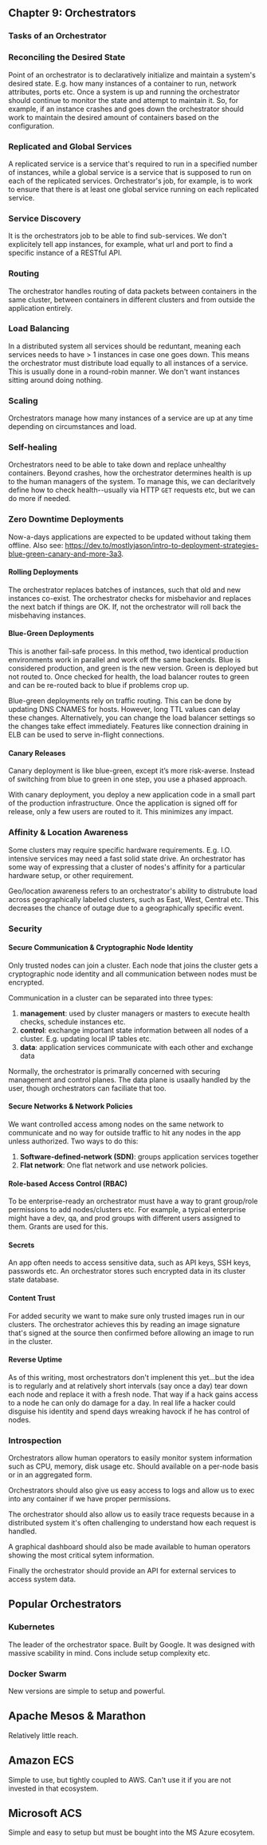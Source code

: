 ## Chapter 9: Orchestrators 

### Tasks of an Orchestrator

### Reconciling the Desired State
Point of an orchestrator is to declaratively initialize and maintain a system's desired state. E.g. how many instances
of a container to run, network attributes, ports etc. Once a system is up and running the orchestrator should continue to
monitor the state and attempt to maintain it. So, for example, if an instance crashes and goes down the orchestrator should
work to maintain the desired amount of containers based on the configuration.

### Replicated and Global Services
A replicated service is a service that's required to run in a specified number of instances, while a global
service is a service that is supposed to run on each of the replicated services. Orchestrator's job, for example, is to work
to ensure that there is at least one global service running on each replicated service.

### Service Discovery
It is the orchestrators job to be able to find sub-services. We don't explicitely tell app instances, for example, what url
and port to find a specific instance of a RESTful API.

### Routing
The orchestrator handles routing of data packets between containers in the same cluster, between containers in different clusters and from outside the application entirely.

### Load Balancing
In a distributed system all services should be reduntant, meaning each services needs to have > 1 instances in case one goes
down. This means the orchestrator must distribute load equally to all instances of a service. This is usually done in a
round-robin manner. We don't want instances sitting around doing nothing.

### Scaling
Orchestrators manage how many instances of a service are up at any time depending on circumstances and load.

### Self-healing
Orchestrators need to be able to take down and replace unhealthy containers. Beyond crashes, how the orchestrator
determines health is up to the human managers of the system. To manage this, we can declaritvely define how to check
health--usually via HTTP `GET` requests etc, but we can do more if needed.

### Zero Downtime Deployments
Now-a-days applications are expected to be updated without taking them offline. Also see: https://dev.to/mostlyjason/intro-to-deployment-strategies-blue-green-canary-and-more-3a3.

#### Rolling Deployments
The orchestrator replaces batches of instances, such that old and new instances co-exist. The orchestrator checks for misbehavior and replaces the next batch if things are OK. 
If, not the orchestrator will roll back the misbehaving instances.

#### Blue-Green Deployments
This is another fail-safe process. In this method, two identical production environments work in parallel and work off the
same backends. Blue is considered production, and green is the new version. Green is deployed but not routed to. Once
checked for health, the load balancer routes to green and can be re-routed back to blue if problems crop up.

Blue-green deployments rely on traffic routing. This can be done by updating DNS CNAMES for hosts. However, long TTL values can delay these changes. Alternatively, you can change the load balancer settings so the changes take effect immediately. Features like connection draining in ELB can be used to serve in-flight connections.

#### Canary Releases
Canary deployment is like blue-green, except it’s more risk-averse. Instead of switching from blue to green in one step, you use a phased approach.

With canary deployment, you deploy a new application code in a small part of the production infrastructure. Once the application is signed off for release, only a few users are routed to it. This minimizes any impact.

### Affinity & Location Awareness
Some clusters may require specific hardware requirements. E.g. I.O. intensive services may need a fast solid state drive. An
orchestrator has some way of expressing that a cluster of nodes's affinity for a particular hardware setup, or other requirement.

Geo/location awareness refers to an orchestrator's ability to distrubute load across geographically labeled clusters, such
as East, West, Central etc. This decreases the chance of outage due to a geographically specific event.

### Security

#### Secure Communication & Cryptographic Node Identity

Only trusted nodes can join a cluster. Each node that joins the cluster gets a cryptographic node identity and all
communication between nodes must be encrypted.

Communication in a cluster can be separated into three types:

1. **management**: used by cluster managers or masters to execute health checks, schedule instances etc.
1. **control**: exchange important state information between all nodes of a cluster. E.g. updating local IP tables etc.
1. **data**: application services communicate with each other and exchange data

Normally, the orchestrator is primarally concerned with securing management and control planes. The data plane is usaally
handled by the user, though orchestrators can faciliate that too.

#### Secure Networks & Network Policies
We want controlled access among nodes on the same network to communicate and no way for outside traffic to hit any nodes
in the app unless authorized. Two ways to do this:

1. **Software-defined-network (SDN)**: groups application services together
1. **Flat network**: One flat network and use network policies.

#### Role-based Access Control (RBAC)
To be enterprise-ready an orchestrator must have a way to grant group/role permissions to add nodes/clusters etc. For example,
a typical enterprise might have a dev, qa, and prod groups with different users assigned to them. Grants are used for this.

#### Secrets
An app often needs to access sensitive data, such as API keys, SSH keys, passwords etc. An orchestrator stores such
encrypted data in its cluster state database.

#### Content Trust
For added security we want to make sure only trusted images run in our clusters. The orchestrator achieves this by reading an
image signature that's signed at the source then confirmed before allowing an image to run in the cluster.

#### Reverse Uptime
As of this writing, most orchestrators don't implenent this yet...but the idea is to regularly and at relatively short
intervals (say once a day) tear down each node and replace it with a fresh node. That way if a hack gains access to a node
he can only do damage for a day. In real life a hacker could disguise his identity and spend days wreaking havock if he has
control of nodes.

### Introspection
Orchestrators allow human operators to easily monitor system information such as CPU, memory, disk usage etc. Should
available on a per-node basis or in an aggregated form.

Orchestrators should also give us easy access to logs and allow us to exec into any container if we have proper permissions.

The orchestrator should also allow us to easily trace requests because in a distributed system it's often challenging to
understand how each request is handled.

A graphical dashboard should also be made available to human operators showing the most critical sytem information.

Finally the orchestrator should provide an API for external services to access system data.

## Popular Orchestrators

### Kubernetes
The leader of the orchestrator space. Built by Google. It was designed with massive scability in mind. Cons include setup
complexity etc.

### Docker Swarm
New versions are simple to setup and powerful.

## Apache Mesos & Marathon
Relatively little reach.

## Amazon ECS
Simple to use, but tightly coupled to AWS. Can't use it if you are not invested in that ecosystem.

## Microsoft ACS
Simple and easy to setup but must be bought into the MS Azure ecosytem. 

